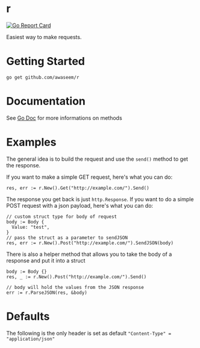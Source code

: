 # r
[![Go Report Card](https://goreportcard.com/badge/github.com/awaseem/r)](https://goreportcard.com/report/github.com/awaseem/r)

Easiest way to make requests.

# Getting Started

```
go get github.com/awaseem/r
```

# Documentation

See [Go Doc](https://godoc.org/github.com/awaseem/r) for more informations on methods

# Examples 

The general idea is to build the request and use the `send()` method to get the response.

If you want to make a simple GET request, here's what you can do:

```
res, err := r.New().Get("http://example.com/").Send()
```

The response you get back is just `http.Response`. If you want to do a simple POST request with a json payload, here's what you can do: 

```
// custom struct type for body of request
body := Body {
  Value: "test",
}
// pass the struct as a parameter to sendJSON
res, err := r.New().Post("http://example.com/").SendJSON(body)
```

There is also a helper method that allows you to take the body of a response and put it into a struct

```
body := Body {}
res, _ := r.New().Post("http://example.com/").Send()

// body will hold the values from the JSON response
err := r.ParseJSON(res, &body)
```  

# Defaults

The following is the only header is set as default `"Content-Type" = "application/json"`